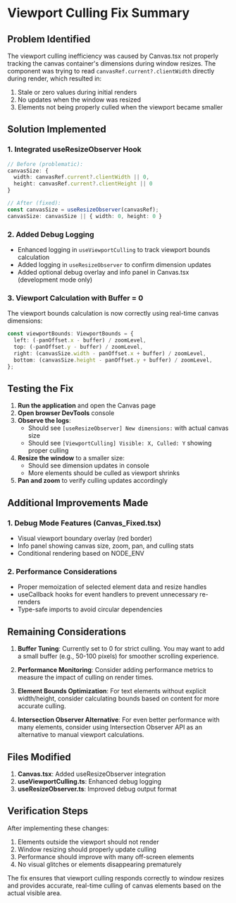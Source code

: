 # Viewport Culling Fix Summary

## Problem Identified

The viewport culling inefficiency was caused by Canvas.tsx not properly tracking the canvas container's dimensions during window resizes. The component was trying to read `canvasRef.current?.clientWidth` directly during render, which resulted in:
1. Stale or zero values during initial renders
2. No updates when the window was resized
3. Elements not being properly culled when the viewport became smaller

## Solution Implemented

### 1. **Integrated useResizeObserver Hook**
```typescript
// Before (problematic):
canvasSize: {
  width: canvasRef.current?.clientWidth || 0,
  height: canvasRef.current?.clientHeight || 0
}

// After (fixed):
const canvasSize = useResizeObserver(canvasRef);
canvasSize: canvasSize || { width: 0, height: 0 }
```

### 2. **Added Debug Logging**
- Enhanced logging in `useViewportCulling` to track viewport bounds calculation
- Added logging in `useResizeObserver` to confirm dimension updates
- Added optional debug overlay and info panel in Canvas.tsx (development mode only)

### 3. **Viewport Calculation with Buffer = 0**
The viewport bounds calculation is now correctly using real-time canvas dimensions:
```typescript
const viewportBounds: ViewportBounds = {
  left: (-panOffset.x - buffer) / zoomLevel,
  top: (-panOffset.y - buffer) / zoomLevel,
  right: (canvasSize.width - panOffset.x + buffer) / zoomLevel,
  bottom: (canvasSize.height - panOffset.y + buffer) / zoomLevel,
};
```

## Testing the Fix

1. **Run the application** and open the Canvas page
2. **Open browser DevTools** console
3. **Observe the logs**:
   - Should see `[useResizeObserver] New dimensions:` with actual canvas size
   - Should see `[ViewportCulling] Visible: X, Culled: Y` showing proper culling
4. **Resize the window** to a smaller size:
   - Should see dimension updates in console
   - More elements should be culled as viewport shrinks
5. **Pan and zoom** to verify culling updates accordingly

## Additional Improvements Made

### 1. **Debug Mode Features** (Canvas_Fixed.tsx)
- Visual viewport boundary overlay (red border)
- Info panel showing canvas size, zoom, pan, and culling stats
- Conditional rendering based on NODE_ENV

### 2. **Performance Considerations**
- Proper memoization of selected element data and resize handles
- useCallback hooks for event handlers to prevent unnecessary re-renders
- Type-safe imports to avoid circular dependencies

## Remaining Considerations

1. **Buffer Tuning**: Currently set to 0 for strict culling. You may want to add a small buffer (e.g., 50-100 pixels) for smoother scrolling experience.

2. **Performance Monitoring**: Consider adding performance metrics to measure the impact of culling on render times.

3. **Element Bounds Optimization**: For text elements without explicit width/height, consider calculating bounds based on content for more accurate culling.

4. **Intersection Observer Alternative**: For even better performance with many elements, consider using Intersection Observer API as an alternative to manual viewport calculations.

## Files Modified

1. **Canvas.tsx**: Added useResizeObserver integration
2. **useViewportCulling.ts**: Enhanced debug logging
3. **useResizeObserver.ts**: Improved debug output format

## Verification Steps

After implementing these changes:
1. Elements outside the viewport should not render
2. Window resizing should properly update culling
3. Performance should improve with many off-screen elements
4. No visual glitches or elements disappearing prematurely

The fix ensures that viewport culling responds correctly to window resizes and provides accurate, real-time culling of canvas elements based on the actual visible area.
